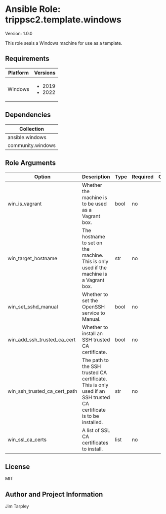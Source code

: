 <!-- BEGIN_ANSIBLE_DOCS -->

# Ansible Role: trippsc2.template.windows
Version: 1.0.0

This role seals a Windows machine for use as a template.

## Requirements

| Platform | Versions |
| -------- | -------- |
| Windows | <ul><li>2019</li><li>2022</li></ul> |

## Dependencies

| Collection |
| ---------- |
| ansible.windows |
| community.windows |

## Role Arguments
|Option|Description|Type|Required|Choices|Default|
|---|---|---|---|---|---|
| win_is_vagrant | Whether the machine is to be used as a Vagrant box. | bool | no |  | false |
| win_target_hostname | The hostname to set on the machine. This is only used if the machine is a Vagrant box. | str | no |  |  |
| win_set_sshd_manual | Whether to set the OpenSSH service to Manual. | bool | no |  | false |
| win_add_ssh_trusted_ca_cert | Whether to install an SSH trusted CA certificate. | bool | no |  | false |
| win_ssh_trusted_ca_cert_path | The path to the SSH trusted CA certificate. This is only used if an SSH trusted CA certificate is to be installed. | str | no |  |  |
| win_ssl_ca_certs | A list of SSL CA certificates to install. | list | no |  |  |


## License
MIT

## Author and Project Information
Jim Tarpley
<!-- END_ANSIBLE_DOCS -->

